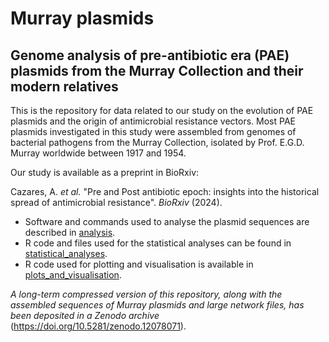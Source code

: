 # Murray plasmids
## Genome analysis of pre-antibiotic era (PAE) plasmids from the Murray Collection and their modern relatives
This is the repository for data related to our study on the evolution of PAE plasmids and the origin of antimicrobial resistance vectors. Most PAE plasmids investigated in this study were assembled from genomes of bacterial pathogens from the Murray Collection, isolated by Prof. E.G.D. Murray worldwide between 1917 and 1954.

Our study is available as a preprint in BioRxiv:

Cazares, A. _et al._ "Pre and Post antibiotic epoch: insights into the historical spread of antimicrobial resistance". _BioRxiv_ (2024).

- Software and commands used to analyse the plasmid sequences are described in [analysis](https://github.com/biophage/Murray_plasmids/tree/master/analysis).
- R code and files used for the statistical analyses can be found in [statistical_analyses](https://github.com/biophage/Murray_plasmids/tree/master/statistical_analyses).
- R code used for plotting and visualisation is available in [plots_and_visualisation](https://github.com/biophage/Murray_plasmids/tree/master/plots_and_visualisation).

_A long-term compressed version of this repository, along with the assembled sequences of Murray plasmids and large network files, has been deposited in a Zenodo archive_ (https://doi.org/10.5281/zenodo.12078071).
